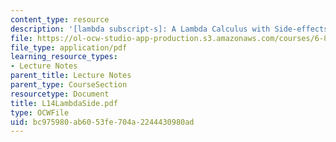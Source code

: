 ```yaml
---
content_type: resource
description: '[lambda subscript-s]: A Lambda Calculus with Side-effects'
file: https://ol-ocw-studio-app-production.s3.amazonaws.com/courses/6-827-multithreaded-parallelism-languages-and-compilers-fall-2002/bc975980ab6053fe704a2244430980ad_L14LambdaSide.pdf
file_type: application/pdf
learning_resource_types:
- Lecture Notes
parent_title: Lecture Notes
parent_type: CourseSection
resourcetype: Document
title: L14LambdaSide.pdf
type: OCWFile
uid: bc975980-ab60-53fe-704a-2244430980ad
---
```

